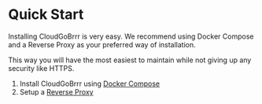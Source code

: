# Quick Start

Installing CloudGoBrrr is very easy. We recommend using Docker Compose and a Reverse Proxy as your preferred way of installation.

This way you will have the most easiest to maintain while not giving up any security like HTTPS.

1. Install CloudGoBrrr using [Docker Compose](chapters/getting_started/install_docker_compose.md)
2. Setup a [Reverse Proxy](chapters/getting_started/reverse_proxy.md)
